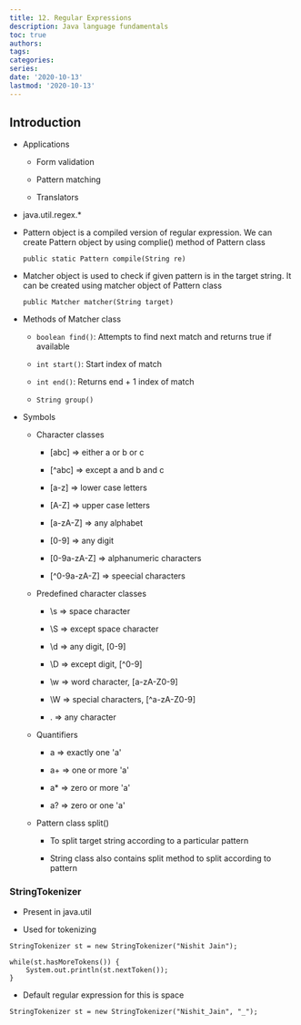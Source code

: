 ```yaml
---
title: 12. Regular Expressions
description: Java language fundamentals
toc: true
authors:
tags:
categories:
series:
date: '2020-10-13'
lastmod: '2020-10-13'
---
```


## Introduction

- Applications

    - Form validation

    - Pattern matching

    - Translators

- java.util.regex.*

- Pattern object is a compiled version of regular expression. We can create Pattern object by using complie() method of Pattern class

    ```public static Pattern compile(String re)```

- Matcher object is used to check if given pattern is in the target string. It can be created using matcher object of Pattern class

    ```public Matcher matcher(String target)```

- Methods of Matcher class

    - ```boolean find()```: Attempts to find next match and returns true if available

    - ```int start()```: Start index of match

    - ```int end()```: Returns end + 1 index of match

    - ```String group()```

- Symbols

    - Character classes

        - \[abc\] => either a or b or c

        - \[^abc\] => except a and b and c

        - \[a-z\] => lower case letters

        - \[A-Z\] => upper case letters

        - \[a-zA-Z\] => any alphabet

        - \[0-9\] => any digit

        - \[0-9a-zA-Z\] => alphanumeric characters

        - \[^0-9a-zA-Z\] => speecial characters

    - Predefined character classes

        - \s => space character

        - \S => except space character

        - \d => any digit, \[0-9\]

        - \D => except digit, \[^0-9\]

        - \w => word character, \[a-zA-Z0-9\]

        - \W => special characters, \[^a-zA-Z0-9\]

        - . => any character

    - Quantifiers

        - a => exactly one 'a'

        - a+ => one or more 'a'

        - a* => zero or more 'a'

        - a? => zero or one 'a'

    - Pattern class split()

        - To split target string according to a particular pattern

        - String class also contains split method to split according to pattern

### StringTokenizer

- Present in java.util

- Used for tokenizing

```
StringTokenizer st = new StringTokenizer("Nishit Jain");

while(st.hasMoreTokens()) {
    System.out.println(st.nextToken());
}
```

- Default regular expression for this is space

```
StringTokenizer st = new StringTokenizer("Nishit_Jain", "_");
```